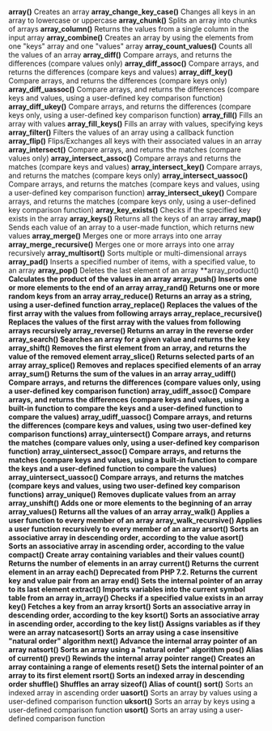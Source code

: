 **array()**	Creates an array
**array_change_key_case()**	Changes all keys in an array to lowercase or uppercase
**array_chunk()**	Splits an array into chunks of arrays
**array_column()**	Returns the values from a single column in the input array
**array_combine()**	Creates an array by using the elements from one "keys" array and one "values" array
**array_count_values()**	Counts all the values of an array
**array_diff()**	Compare arrays, and returns the differences (compare values only)
**array_diff_assoc()**	Compare arrays, and returns the differences (compare keys and values)
**array_diff_key()**	Compare arrays, and returns the differences (compare keys only)
**array_diff_uassoc()**	Compare arrays, and returns the differences (compare keys and values, using a user-defined key comparison function)
**array_diff_ukey()**	Compare arrays, and returns the differences (compare keys only, using a user-defined key comparison function)
**array_fill()**	Fills an array with values
**array_fill_keys()**	Fills an array with values, specifying keys
**array_filter()**	Filters the values of an array using a callback function
**array_flip()**	Flips/Exchanges all keys with their associated values in an array
**array_intersect()**	Compare arrays, and returns the matches (compare values only)
**array_intersect_assoc()**	Compare arrays and returns the matches (compare keys and values)
**array_intersect_key()**	Compare arrays, and returns the matches (compare keys only)
**array_intersect_uassoc()**	Compare arrays, and returns the matches (compare keys and values, using a user-defined key comparison function)
**array_intersect_ukey()**	Compare arrays, and returns the matches (compare keys only, using a user-defined key comparison function)
**array_key_exists()**	Checks if the specified key exists in the array
**array_keys()**	Returns all the keys of an array
**array_map()**	Sends each value of an array to a user-made function, which returns new values
**array_merge()**	Merges one or more arrays into one array
**array_merge_recursive()**	Merges one or more arrays into one array recursively
**array_multisort()**	Sorts multiple or multi-dimensional arrays
**array_pad()**	Inserts a specified number of items, with a specified value, to an array
**array_pop()**	Deletes the last element of an array
**array_product()	**Calculates the product of the values in an array
**array_push()**	Inserts one or more elements to the end of an array
**array_rand()**	Returns one or more random keys from an array
**array_reduce()**	Returns an array as a string, using a user-defined function
**array_replace()**	Replaces the values of the first array with the values from following arrays
**array_replace_recursive()**	Replaces the values of the first array with the values from following arrays recursively
**array_reverse()**	Returns an array in the reverse order
**array_search()**	Searches an array for a given value and returns the key
**array_shift()**	Removes the first element from an array, and returns the value of the removed element
**array_slice()**	Returns selected parts of an array
**array_splice()**	Removes and replaces specified elements of an array
**array_sum()**	Returns the sum of the values in an array
**array_udiff()**	Compare arrays, and returns the differences (compare values only, using a user-defined key comparison function)
**array_udiff_assoc()**	Compare arrays, and returns the differences (compare keys and values, using a built-in function to compare the keys and a user-defined function to compare the values)
**array_udiff_uassoc()**	Compare arrays, and returns the differences (compare keys and values, using two user-defined key comparison functions)
**array_uintersect()**	Compare arrays, and returns the matches (compare values only, using a user-defined key comparison function)
**array_uintersect_assoc()**	Compare arrays, and returns the matches (compare keys and values, using a built-in function to compare the keys and a user-defined function to compare the values)
**array_uintersect_uassoc()**	Compare arrays, and returns the matches (compare keys and values, using two user-defined key comparison functions)
**array_unique()**	Removes duplicate values from an array
**array_unshift()**	Adds one or more elements to the beginning of an array
**array_values()**	Returns all the values of an array
**array_walk()**	Applies a user function to every member of an array
**array_walk_recursive()**	Applies a user function recursively to every member of an array
**arsort()**	Sorts an associative array in descending order, according to the value
**asort()**	Sorts an associative array in ascending order, according to the value
**compact()**	Create array containing variables and their values
**count()**	Returns the number of elements in an array
**current()**	Returns the current element in an array
**each()**	Deprecated from PHP 7.2. Returns the current key and value pair from an array
**end()**	Sets the internal pointer of an array to its last element
**extract()**	Imports variables into the current symbol table from an array
**in_array()**	Checks if a specified value exists in an array
**key()**	Fetches a key from an array
**krsort()**	Sorts an associative array in descending order, according to the key
**ksort()**	Sorts an associative array in ascending order, according to the key
**list()**	Assigns variables as if they were an array
**natcasesort()**	Sorts an array using a case insensitive "natural order" algorithm
**next()**	Advance the internal array pointer of an array
**natsort()**	Sorts an array using a "natural order" algorithm
**pos()**	Alias of current()
**prev()**	Rewinds the internal array pointer
**range()**	Creates an array containing a range of elements
**reset()**	Sets the internal pointer of an array to its first element
**rsort()**	Sorts an indexed array in descending order
**shuffle()**	Shuffles an array
**sizeof()**	Alias of count()**
**sort()**	Sorts an indexed array in ascending order
**uasort()**	Sorts an array by values using a user-defined comparison function
**uksort()**	Sorts an array by keys using a user-defined comparison function
**usort()**	Sorts an array using a user-defined comparison function